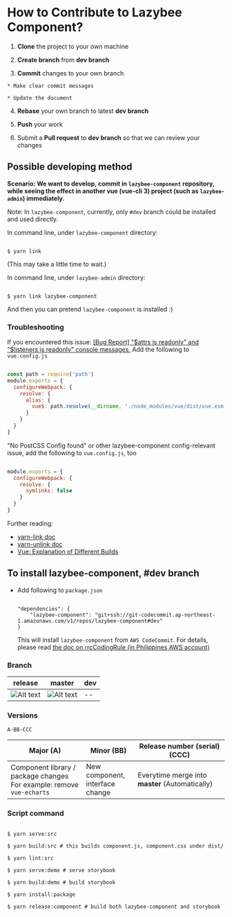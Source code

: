 <br>

# How to Contribute to Lazybee Component?

  1. **Clone** the project to your own machine

  2. **Create branch** from **dev branch**

  3. **Commit** changes to your own branch

    * Make clear commit messages

    * Update the document

  4. **Rebase** your own branch to latest **dev branch**

  5. **Push** your work

  6. Submit a **Pull request** to **dev branch** so that we can review your changes



## Possible developing method

**Scenario: We want to develop, commit in `lazybee-component` repository, while seeing the effect in another vue (vue-cli 3) project (such as `lazybee-admin`) immediately.**

Note: In `lazybee-component`, currently, only `#dev` branch could be installed and used directly.

In command line, under `lazybee-component` directory:

  ```shell

  $ yarn link
  ```

  (This may take a little time to wait.)

In command line, under `lazybee-admin` directory:

  ```shell

  $ yarn link lazybee-component
  ```

And then you can pretend `lazybee-component` is installed :)

### Troubleshooting

If you encountered this issue: [[Bug Report] "\$attrs is readonly" and "$listeners is readonly" console messages.](https://github.com/vuetifyjs/vuetify/issues/4068)
  Add the following to `vue.config.js`

  ```javascript

  const path = require('path')
  module.exports = {
    configureWebpack: {
      resolve: {
        alias: {
          vue$: path.resolve(__dirname, './node_modules/vue/dist/vue.esm.js'),
        }
      }
    }
  }
  ```

"No PostCSS Config found" or other lazybee-component config-relevant issue, add the following to `vue.config.js`, too

  ```javascript

  module.exports = {
    configureWebpack: {
      resolve: {
        symlinks: false
      }
    }
  }
  ```




Further reading:

* [yarn-link doc](https://yarnpkg.com/en/docs/cli/link)
* [yarn-unlink doc](https://yarnpkg.com/en/docs/cli/unlink)
* [Vue: Explanation of Different Builds](https://vuejs.org/v2/guide/installation.html#Explanation-of-Different-Builds)



## To install lazybee-component, #dev branch

* Add following to `package.json`

  ```

  "dependencies": {
      "lazybee-component": "git+ssh://git-codecommit.ap-northeast-1.amazonaws.com/v1/repos/lazybee-component#dev"
  }
  ```

  This will install `lazybee-component` from `AWS CodeCommit`. For details, please read [the doc on rrcCodingRule (in Philippines AWS account)](https://ap-southeast-1.console.aws.amazon.com/codecommit/home?region=ap-southeast-1#/repository/rrcCodingRule/browse/HEAD/--/doc/codeCommit.md)



### Branch


| release | master | dev |
| -- | -- | -- |
| ![Alt text](https://codebuild.ap-northeast-1.amazonaws.com/badges?uuid=eyJlbmNyeXB0ZWREYXRhIjoiUUpnZ2pJbTdkak5DZmQ0T3I2cm5FL3NRZC9xRENJRGFuUzlpeVNMYS9zRzMzQTBPNUt6TlYxa3NMVVBLVTAwWVlCbHpGNU9pVzgxd3ZhNGJoSm5yYUpZPSIsIml2UGFyYW1ldGVyU3BlYyI6IlhzQmQxenE4ZkwyQ0FvVUEiLCJtYXRlcmlhbFNldFNlcmlhbCI6MX0%3D&branch=release) | ![Alt text](https://codebuild.ap-northeast-1.amazonaws.com/badges?uuid=eyJlbmNyeXB0ZWREYXRhIjoiUUpnZ2pJbTdkak5DZmQ0T3I2cm5FL3NRZC9xRENJRGFuUzlpeVNMYS9zRzMzQTBPNUt6TlYxa3NMVVBLVTAwWVlCbHpGNU9pVzgxd3ZhNGJoSm5yYUpZPSIsIml2UGFyYW1ldGVyU3BlYyI6IlhzQmQxenE4ZkwyQ0FvVUEiLCJtYXRlcmlhbFNldFNlcmlhbCI6MX0%3D&branch=master) | -- |


### Versions

`A-BB-CCC`

| Major (A)    | Minor (BB)                            | Release number (serial) (CCC)          |
| -- | -- | -- |
| Component library / package changes <br /> For example: remove `vue-echarts` | New component,<br /> interface change | Everytime merge into **master** (Automatically) |


### Script command

```shell

$ yarn serve:src

$ yarn build:src # this builds component.js, component.css under dist/

$ yarn lint:src

$ yarn serve:demo # serve storybook

$ yarn build:demo # build storybook

$ yarn install:package

$ yarn release:component # build both lazybee-component and storybook
```

